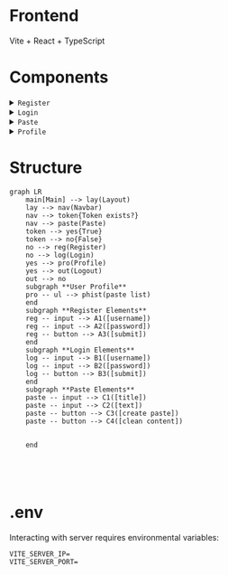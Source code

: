 # Frontend

Vite + React + TypeScript

# Components

<details>
 <summary><code>Register</code></summary>

##### Elements

> | user-inputs    | content              | allowed-characters                       | length-rule                       |
> | -------------- | -------------------- | ---------------------------------------- | --------------------------------- |
> | user-field     | <code>string </code> | <code>/^[A-Za-z0-9-_]+</code>            | <code>3 < user.length < 20</code> |
> | password-field | <code>string </code> | <code>/[A-Z]+/;/[a-z]+/;/[0-9]+/;</code> | <code>6 < password.length</code>  |

> | user-interactable | onClick-event                  | successful <code>201</code> | not successful <code>400</code>          |
> | ----------------- | ------------------------------ | --------------------------- | ---------------------------------------- |
> | submit-button     | <code>submitCredentials</code> | navigate user to login      | pop-up <code>"User already exist"</code> |

</details>

<details>
<summary><code>Login</code></summary>

##### Elements

> | user-inputs    | content              | allowed-characters                       |
> | -------------- | -------------------- | ---------------------------------------- |
> | user-field     | <code>string </code> | <code>/^[A-Za-z0-9-_]+</code>            |
> | password-field | <code>string </code> | <code>/[A-Z]+/;/[a-z]+/;/[0-9]+/;</code> |

> | user-interactable | onClick-event           | successful <code>200</code>  | not successful <code>401</code>                 |
> | ----------------- | ----------------------- | ---------------------------- | ----------------------------------------------- |
> | submit-button     | <code>submitForm</code> | navigate user to clean paste | pop-up <code>"Invalid login or password"</code> |

</details>

<details>
<summary><code>Paste</code></summary>

##### Elements

> | user-inputs | content              |
> | ----------- | -------------------- |
> | title-field | <code>string </code> |
> | text-field  | <code>string </code> |

> | user-interactable | onClick-event           | successful <code>201</code> | not successful                        |
> | ----------------- | ----------------------- | --------------------------- | ------------------------------------- |
> | create-button     | <code>submitForm</code> | saved paste in database     | pop-up <code>"Paste not saved"</code> |
> | clean-button      | <code>submitForm</code> | cleaned text-field          | always successful                     |

</details>

<details>
<summary><code>Profile</code></summary>

##### Elements

> | user-interactable       | onClick-event            | successful <code>200</code> | not successful <code>400</code> |
> | ----------------------- | ------------------------ | --------------------------- | ------------------------------- |
> | pastelist-title-button  | <code>loadPaste</code>   | saved paste in database     |                                 |
> | pastelist-delete-button | <code>removePaste</code> | removed paste from database |                                 |

</details>

# Structure

```mermaid
graph LR
    main[Main] --> lay(Layout)
    lay --> nav(Navbar)
    nav --> token{Token exists?}
    nav --> paste(Paste)
    token --> yes{True}
    token --> no{False}
    no --> reg(Register)
    no --> log(Login)
    yes --> pro(Profile)
    yes --> out(Logout)
    out --> no
    subgraph **User Profile**
    pro -- ul --> phist(paste list)
    end
    subgraph **Register Elements**
    reg -- input --> A1([username])
    reg -- input --> A2([password])
    reg -- button --> A3([submit])
    end
    subgraph **Login Elements**
    log -- input --> B1([username])
    log -- input --> B2([password])
    log -- button --> B3([submit])
    end
    subgraph **Paste Elements**
    paste -- input --> C1([title])
    paste -- input --> C2([text])
    paste -- button --> C3([create paste])
    paste -- button --> C4([clean content])


    end





```

# .env

Interacting with server requires environmental variables:

```dosini
VITE_SERVER_IP=
VITE_SERVER_PORT=
```
